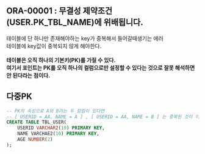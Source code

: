 ## ORA-00001 : 무결성 제약조건(USER.PK_TBL_NAME)에 위배됩니다.
테이블에 단 하나만 존재해야하는 key가 중복해서 들어갈때생기는 에러  
테이블에 key값이 중복되지 않게 해야한다.  
<br>
**테이블은 오직 하나의 기본키(PK)를 가질 수 있다.  
여기서 포인트는 PK를 오직 하나의 컬럼으로만 설정할 수 있다는 것으로 잘못 해석하면 안 된다라는 점이다.**

## 다중PK
```sql
-- PK의 속성으로 A와 B라는 두 칼럼이 있다면 
-- [ USERID = AA, NAME = A ] , [ USERID = AA, NAME = B ] 는 중복된 것이 아니다.
CREATE TABLE TBL_USER( 
    USERID VARCHAR2(10) PRIMARY KEY, 
    NAME VARCHAE2(10) PRIMARY KEY, 
    AGE NUMBER(2)
); 
```

